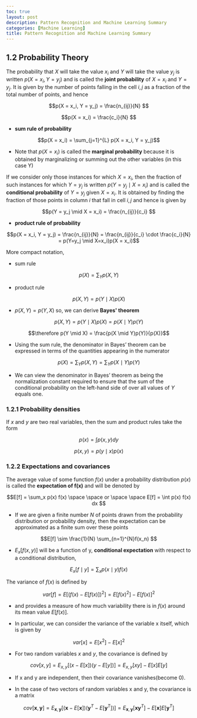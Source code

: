 ```yaml
---
toc: true
layout: post
description: Pattern Recognition and Machine Learning Summary
categories: [Machine Learning]
title: Pattern Recognition and Machine Learning Summary
---
```


## 1.2 Probability Theory

The probability that $X$ will take the value $x_i$ and $Y$ will take the value $y_j$ is
written $p(X = x_i, Y = y_j)$ and is called the **joint probability** of $X = x_i$ and
$Y = y_j$. It is given by the number of points falling in the cell $i,j$ as a fraction of the
total number of points, and hence  

$$p(X = x_i, Y = y_j) = \frac{n_{ij}}{N} $$  

$$p(X = x_i) = \frac{c_i}{N} $$

- **sum rule of probability** 

$$p(X = x_i) = \sum_{j=1}^{L} p(X = x_i, Y = y_j)$$

 - Note that $p(X = x_i)$ is called the **marginal probability** because it is obtained by marginalizing or summing out the other variables (in this case Y)

If we consider only those instances for which $X = x_i$, then the fraction of
such instances for which $Y = y_j$ is written $p(Y = y_j \mid X = x_i)$ and is called the
**conditional probability** of $Y = y_j$ given $X = x_i$. It is obtained by finding the
fraction of those points in column $i$ that fall in cell $i,j$ and hence is given by 

$$p(Y = y_j  \mid X = x_i) = \frac{n_{ij}}{c_i} $$

- **product rule of probability** 

$$p(X = x_i, Y = y_j) = \frac{n_{ij}}{N} = \frac{n_{ij}}{c_i} \cdot \frac{c_i}{N} = p(Y=y_j \mid X=x_i)p(X = x_i)$$

More compact notation,
- sum rule 

$$p(X) = \sum_Y p(X,Y)$$

- product rule 

$$p(X,Y) = p(Y \mid X)p(X)$$

- $p(X,Y) = p(Y,X)$ so, we can derive **Bayes' theorem** 

$$p(X,Y) = p(Y \mid X)p(X) = p(X \mid Y)p(Y)$$ 

$$\therefore p(Y \mid X) = \frac{p(X \mid Y)p(Y)}{p(X)}$$

- Using the sum rule, the denominator in Bayes’ theorem can be expressed in terms of the quantities appearing in the numerator 

$$p(X) = \sum_Y p(X,Y) = \sum_Y p(X \mid Y)p(Y)$$ 

- We can view the denominator in Bayes’ theorem as being the normalization constant
required to ensure that the sum of the conditional probability on the left-hand side of over all values of $Y$ equals one. 

### 1.2.1 Probability densities

If $x$ and $y$ are two real variables, then the sum and product rules take the form 

$$p(x) = \int p(x, y) dy$$ 

$$p(x, y) = p(y \mid x)p(x)$$

### 1.2.2 Expectations and covariances

The average value of some function $f(x)$ under a probability distribution $p(x)$ is called the **expectation of f(x)** and will be denoted by 

$$E[f] = \sum_x p(x) f(x) \space \space or \space \space E[f] = \int p(x) f(x) dx $$

- If we are given a finite number $N$ of points drawn from the probability distribution or probability density, then the expectation can be approximated as a finite sum over these points 

$$E[f] \sim \frac{1}{N} \sum_{n=1}^{N}f(x_n) $$

- $E_x[f(x, y)]$ will be a function of y, **conditional expectation** with respect to a conditional distribution, 

$$E_x[f \mid y] = \sum_x p(x \mid y)f(x)$$

The variance of $f(x)$ is defined by 

$$var[f] = E[(f(x) - E[f(x)])^2] = E[f(x)^2] - E[f(x)]^2$$

- and provides a measure of how much variability there is in $f(x)$ around its mean
value $E[f(x)]$. 

- In particular, we can consider the variance of the variable x itself, which is given by 

$$var[x] = E[x^2] - E[x]^2 $$

- For two random variables $x$ and $y$, the covariance is defined by 

$$cov[x,y] = E_{x,y}[(x-E[x])(y-E[y])] = E_{x,y}[xy] - E[x]E[y]$$

- If x and y are independent, then their covariance vanishes(become 0).
  
- In the case of two vectors of random variables x and y, the covariance is a matrix 

$$cov[\textbf{x},\textbf{y}] = E_{\textbf{x},\textbf{y}} [(\textbf{x} - E[\textbf{x}])(\textbf{y}^T -E[\textbf{y}^T])] = E_{\textbf{x},\textbf{y}}[\textbf{x}\textbf{y}^T] - E[\textbf{x}]E[\textbf{y}^T]$$
